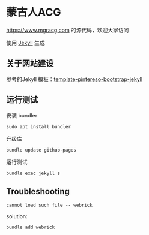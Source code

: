 # 蒙古人ACG

https://www.mgracg.com 的源代码，欢迎大家访问

使用 [Jekyll](https://github.com/jekyll/jekyll) 生成

## 关于网站建设

参考的Jekyll 模板：[template-pintereso-bootstrap-jekyll](https://wowthemesnet.github.io/template-pintereso-bootstrap-jekyll/index.html)

## 运行测试

安装 bundler

```
sudo apt install bundler
```

升级库

```
bundle update github-pages
```

运行测试

```
bundle exec jekyll s
```

## Troubleshooting

`cannot load such file -- webrick`

solution:

`bundle add webrick`